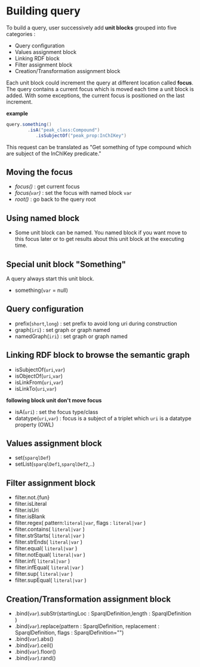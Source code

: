 # Building query

To build a query, user successively add **unit blocks** grouped into five categories :

- Query configuration 
- Values assignment block 
- Linking RDF block
- Filter assignment block  
- Creation/Transformation assignment block

Each unit block could increment the query at different location called **focus**. 
The query contains a current focus which is moved each time a unit block is added.
With some exceptions, the current focus is positioned on the last increment.

**example**

```scala
query.something() 
        .isA("peak_class:Compound")
           .isSubjectOf("peak_prop:InChIKey")
```


This request can be translated as "Get something of type compound which are subject of the InChIKey predicate."


## Moving the focus

- *focus()* : get current focus
- *focus(`var`)* : set the focus with named block `var` 
- *root()* : go back to the query root 

## Using named block

- Some unit block can be named. You named block if you want move to this focus later or to get results about this 
  unit block at the executing time. 

## Special unit block "Something"

A query always start this unit block.

- something(`var` = null)

## Query configuration

- prefix(`short`,`long`) : set prefix to avoid long uri during construction
- graph(`iri`)           : set graph or graph named
- namedGraph(`iri`)      : set graph or graph named

## Linking RDF block to browse the semantic graph

- isSubjectOf(`uri`,`var`) 
- isObjectOf(`uri`,`var`)
- isLinkFrom(`uri`,`var`)
- isLinkTo(`uri`,`var`)

**following block unit don't move focus**

- isA(`uri`)  : set the focus type/class
- datatype(`uri`,`var`) : focus is a subject of a triplet which `uri` is a datatype property (OWL)


## Values assignment block

- set(`sparqlDef`)
- setList(`sparqlDef1`,`sparqlDef2`,..)

## Filter assignment block

- filter.not.{fun}
- filter.isLiteral
- filter.isUri
- filter.isBlank
- filter.regex( pattern:`literal|var`, flags : `literal|var` )
- filter.contains( `literal|var` )
- filter.strStarts( `literal|var` )
- filter.strEnds( `literal|var` )
- filter.equal( `literal|var` )
- filter.notEqual( `literal|var` )
- filter.inf( `literal|var` )
- filter.infEqual( `literal|var` )
- filter.sup( `literal|var` )
- filter.supEqual( `literal|var` )

## Creation/Transformation assignment block

- .bind(`var`).subStr(startingLoc : SparqlDefinition,length : SparqlDefinition )
- .bind(`var`).replace(pattern : SparqlDefinition, replacement : SparqlDefinition, flags : SparqlDefinition="")
- .bind(`var`).abs()
- .bind(`var`).ceil()
- .bind(`var`).floor()
- .bind(`var`).rand()
